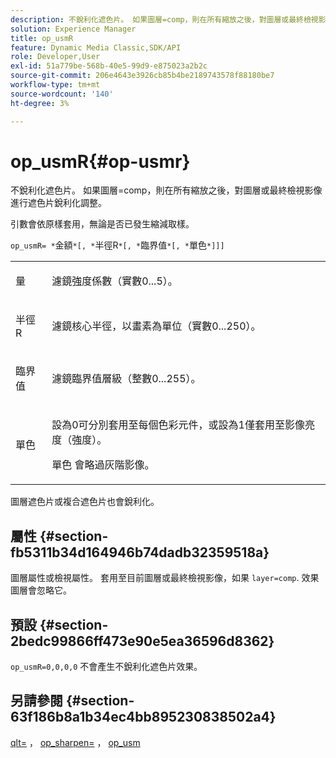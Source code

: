 ```yaml
---
description: 不銳利化遮色片。 如果圖層=comp，則在所有縮放之後，對圖層或最終檢視影像進行遮色片銳利化調整。
solution: Experience Manager
title: op_usmR
feature: Dynamic Media Classic,SDK/API
role: Developer,User
exl-id: 51a779be-568b-40e5-99d9-e875023a2b2c
source-git-commit: 206e4643e3926cb85b4be2189743578f88180be7
workflow-type: tm+mt
source-wordcount: '140'
ht-degree: 3%

---
```


# op_usmR{#op-usmr}

不銳利化遮色片。 如果圖層=comp，則在所有縮放之後，對圖層或最終檢視影像進行遮色片銳利化調整。

引數會依原樣套用，無論是否已發生縮減取樣。

`op_usmR= *`金額`*[, *`半徑R`*[, *`臨界值`*[, *`單色`*]]]`

<table id="simpletable_0697E3BCB45F41C494D93A6017ADD2BF"> 
 <tr class="strow"> 
  <td class="stentry"> <p><span class="codeph"><span class="varname"> 量</span></span> </p></td> 
  <td class="stentry"> <p>濾鏡強度係數（實數0...5）。 </p></td> 
 </tr> 
 <tr class="strow"> 
  <td class="stentry"> <p><span class="codeph"><span class="varname"> 半徑R</span></span> </p></td> 
  <td class="stentry"> <p>濾鏡核心半徑，以畫素為單位（實數0...250）。 </p></td> 
 </tr> 
 <tr class="strow"> 
  <td class="stentry"> <p><span class="codeph"><span class="varname"> 臨界值</span></span> </p></td> 
  <td class="stentry"> <p>濾鏡臨界值層級（整數0...255）。 </p></td> 
 </tr> 
 <tr class="strow"> 
  <td class="stentry"> <p><span class="codeph"><span class="varname"> 單色</span></span> </p></td> 
  <td class="stentry"> <p>設為0可分別套用至每個色彩元件，或設為1僅套用至影像亮度（強度）。 </p> <p><span class="codeph"> <span class="varname"> 單色</span></span> 會略過灰階影像。 </p> </td> 
 </tr> 
</table>

圖層遮色片或複合遮色片也會銳利化。

## 屬性 {#section-fb5311b34d164946b74dadb32359518a}

圖層屬性或檢視屬性。 套用至目前圖層或最終檢視影像，如果 `layer=comp`. 效果圖層會忽略它。

## 預設 {#section-2bedc99866ff473e90e5ea36596d8362}

`op_usmR=0,0,0,0` 不會產生不銳利化遮色片效果。

## 另請參閱 {#section-63f186b8a1b34ec4bb895230838502a4}

[qlt=](../../../../../is-api/http-ref/image-serving-api-ref/c-http-protocol-reference/c-command-reference/r-is-http-qlt.md#reference-f69ed0758c784b0385d979820546d352) ， [op_sharpen=](../../../../../is-api/http-ref/image-serving-api-ref/c-http-protocol-reference/c-command-reference/r-op-sharpen.md#reference-c32573230c6140f883efdaa201ea8541) ， [op_usm](../../../../../is-api/http-ref/image-serving-api-ref/c-http-protocol-reference/c-command-reference/r-op-usm.md#reference-51ac75adadfe4346ab60953192d0a1aa)
